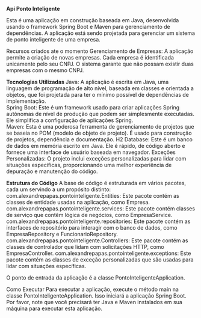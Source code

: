 **Api Ponto Inteligente**

Esta é uma aplicação em construção baseada em Java, desenvolvida usando o framework Spring Boot e Maven para gerenciamento de dependências. A aplicação está sendo projetada para gerenciar um sistema de ponto inteligente de uma empresa.  

Recursos criados ate o momento
Gerenciamento de Empresas: A aplicação permite a criação de novas empresas. Cada empresa é identificada unicamente pelo seu CNPJ. O sistema garante que não possam existir duas empresas com o mesmo CNPJ.

**Tecnologias Utilizadas**
Java: A aplicação é escrita em Java, uma linguagem de programação de alto nível, baseada em classes e orientada a objetos, que foi projetada para ter o mínimo possível de dependências de implementação.  
Spring Boot: Este é um framework usado para criar aplicações Spring autônomas de nível de produção que podem ser simplesmente executadas. Ele simplifica a configuração de aplicações Spring.  
Maven: Esta é uma poderosa ferramenta de gerenciamento de projetos que se baseia no POM (modelo de objeto de projeto). É usado para construção de projetos, dependência e documentação.
H2 Database: Este é um banco de dados em memória escrito em Java. Ele é rápido, de código aberto e fornece uma interface de usuário baseada em navegador.
Exceções Personalizadas: O projeto inclui exceções personalizadas para lidar com situações específicas, proporcionando uma melhor experiência de depuração e manutenção do código.

**Estrutura do Código**
A base de código é estruturada em vários pacotes, cada um servindo a um propósito distinto:  
com.alexandrepapas.pontointeligente.Entities: Este pacote contém as classes de entidade usadas na aplicação, como Empresa.  
com.alexandrepapas.pontointeligente.services: Este pacote contém classes de serviço que contêm lógica de negócios, como EmpresaService.  
com.alexandrepapas.pontointeligente.repositories: Este pacote contém as interfaces de repositório para interagir com o banco de dados, como EmpresaRepository e FuncionarioRepository.  
com.alexandrepapas.pontointeligente.Controllers: Este pacote contém as classes de controlador que lidam com solicitações HTTP, como EmpresaController.
com.alexandrepapas.pontointeligente.exceptions: Este pacote contém as classes de exceção personalizadas que são usadas para lidar com situações específicas. 

O ponto de entrada da aplicação é a classe PontoInteligenteApplication.  

Como Executar
Para executar a aplicação, execute o método main na classe PontoInteligenteApplication. Isso iniciará a aplicação Spring Boot.  Por favor, note que você precisará ter Java e Maven instalados em sua máquina para executar esta aplicação.
